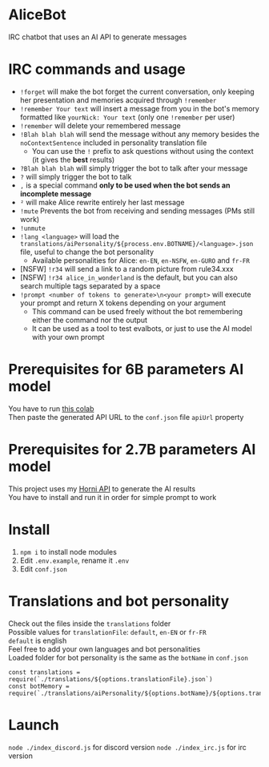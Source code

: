 # AliceBot

IRC chatbot that uses an AI API to generate messages

# IRC commands and usage

- `!forget` will make the bot forget the current conversation, only keeping her presentation and memories acquired
  through `!remember`
- `!remember Your text` will insert a message from you in the bot's memory formatted like `yourNick: Your text` (only
  one `!remember` per user)
- `!remember` will delete your remembered message
- `!Blah blah blah` will send the message without any memory besides the `noContextSentence` included in personality
  translation file
  - You can use the `!` prefix to ask questions without using the context (it gives the **best** results)
- `?Blah blah blah` will simply trigger the bot to talk after your message
- `?` will simply trigger the bot to talk
- `,` is a special command **only to be used when the bot sends an incomplete message**
- `²` will make Alice rewrite entirely her last message
- `!mute` Prevents the bot from receiving and sending messages (PMs still work)
- `!unmute`
- `!lang <language>` will load the `translations/aiPersonality/${process.env.BOTNAME}/<language>.json`
  file, useful to change the bot personality
  - Available personalities for Alice: `en-EN`, `en-NSFW`, `en-GURO` and `fr-FR`
- [NSFW] `!r34` will send a link to a random picture from rule34.xxx
- [NSFW] `!r34 alice_in_wonderland` is the default, but you can also search multiple tags separated by a space
- `!prompt <number of tokens to generate>\n<your prompt>` will execute your prompt and return X tokens depending on your argument
  - This command can be used freely without the bot remembering either the command nor the output
  - It can be used as a tool to test evalbots, or just to use the AI model with your own prompt

# Prerequisites for 6B parameters AI model

You have to run [this colab](https://colab.research.google.com/gist/nolialsea/ba93c54a09b95e3306b69fd2480183e7/gpt-j-6b-inference-demo.ipynb#scrollTo=bsIUxnOdBAYu)  
Then paste the generated API URL to the `conf.json` file `apiUrl` property

# Prerequisites for 2.7B parameters AI model

This project uses my [Horni API](https://gitlab.com/nolialsea/horni-api) to generate the AI results  
You have to install and run it in order for simple prompt to work

# Install

1. `npm i` to install node modules
2. Edit `.env.example`, rename it `.env`
3. Edit `conf.json`

# Translations and bot personality

Check out the files inside the `translations` folder  
Possible values for `translationFile`: `default`, `en-EN`
or `fr-FR`  
`default` is english  
Feel free to add your own languages and bot personalities  
Loaded folder for bot personality is the same as the `botName` in `conf.json`

```
const translations = require(`./translations/${options.translationFile}.json`)
const botMemory = require(`./translations/aiPersonality/${options.botName}/${options.translationFile}.json`)
```

# Launch

`node ./index_discord.js` for discord version
`node ./index_irc.js` for irc version 